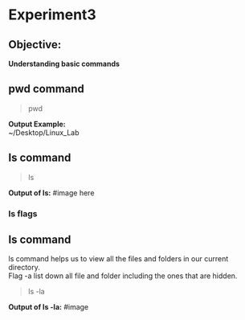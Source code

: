 <!-- ### Heading
## Heading
# Heading -->


# Experiment3
## Objective:

**Understanding basic commands**

## pwd command
>pwd  
>
**Output Example:**  
~/Desktop/Linux_Lab

## ls command  
>ls  

**Output of ls:**
#image here

### ls flags
## ls command  
ls command helps us to view all the files and folders in our current directory.  
Flag -a list down all file and folder including the ones that are hidden.  
>ls -la   

**Output of ls -la:**
#image








